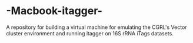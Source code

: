 # -Macbook-itagger-
A repository for building a virtual machine for emulating the CGRL's Vector cluster environment and running itagger on 16S rRNA iTags datasets.
